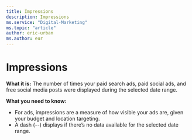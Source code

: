 ```yaml
---
title: Impressions
description: Impressions
ms.service: "Digital-Marketing"
ms.topic: "article"
author: eric-urban
ms.author: eur
---
```


# Impressions

**What it is:**  The number of times your paid search ads, paid social ads, and free social media posts were displayed during the selected date range.

**What you need to know:**
- For ads, impressions are a measure of how visible your ads are, given your budget and location targeting.
- A dash (--) displays if there’s no data available for the selected date range.


